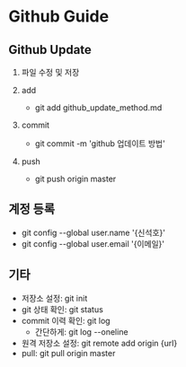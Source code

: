 # Github Guide

## Github Update

1. 파일 수정 및 저장

2. add
   - git add github_update_method.md
3. commit 
   - git commit -m 'github 업데이트 방법'

4. push

   - git push origin master

   

## 계정 등록

- git config --global user.name '{신석호}'
- git config --global user.email '{이메일}'



## 기타

- 저장소 설정: git init
- git 상태 확인: git status
- commit 이력 확인:  git log
  - 간단하게: git log --oneline
- 원격 저장소 설정: git remote add origin {url}
- pull: git pull origin master

